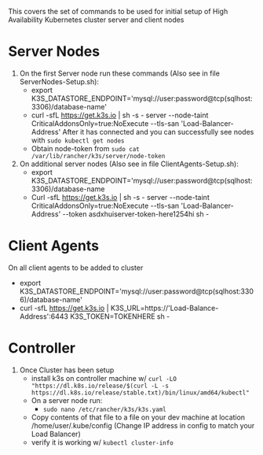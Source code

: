 This covers the set of commands to be used for initial setup of High Availability Kubernetes cluster server and client nodes
# Server Nodes
1. On the first Server node run these commands (Also see in file ServerNodes-Setup.sh):
    - export K3S_DATASTORE_ENDPOINT='mysql://user:password@tcp(sqlhost:3306)/database-name'
    - curl -sfL https://get.k3s.io | sh -s - server --node-taint CriticalAddonsOnly=true:NoExecute --tls-san 'Load-Balancer-Address'
After it has connected and you can successfully see nodes with `sudo kubectl get nodes`
    - Obtain node-token from `sudo cat /var/lib/rancher/k3s/server/node-token`
2. On additional server nodes (Also see in file ClientAgents-Setup.sh):
    - export K3S_DATASTORE_ENDPOINT='mysql://user:password@tcp(sqlhost:3306)/database-name
    - Curl -sfL https://get.k3s.io | sh -s - server --node-taint CriticalAddonsOnly=true:NoExecute --tls-san 'Load-Balancer-Address' --token asdxhuiserver-token-here1254hi sh -
# Client Agents
On all client agents to be added to cluster
- export K3S_DATASTORE_ENDPOINT='mysql://user:password@tcp(sqlhost:3306)/database-name'
- curl -sfL https://get.k3s.io | K3S_URL=https://'Load-Balance-Address':6443 K3S_TOKEN=TOKENHERE sh -

# Controller
1. Once Cluster has been setup
    - install k3s on controller machine w/ `curl -LO "https://dl.k8s.io/release/$(curl -L -s https://dl.k8s.io/release/stable.txt)/bin/linux/amd64/kubectl"`
    - On a server node run:
        - `sudo nano /etc/rancher/k3s/k3s.yaml`
    - Copy contents of that file to a file on your dev machine at location /home/user/.kube/config (Change IP address in config to match your Load Balancer)
    - verify it is working w/ `kubectl cluster-info`
